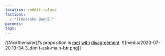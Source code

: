 ```yaml
---
location: reddit-rplace
factions:
  - "[[Kessoku Band]]"
parents: 
tags: 
---
```

*[[Nickthenuker]]*’s proposition is [met](https://discord.com/channels/1093664259273130084/1131230952119615600/1131579872184111105) [with](https://discord.com/channels/1093664259273130084/1131230952119615600/1131579880413343815) [disagreement](https://discord.com/channels/1093664259273130084/1131230952119615600/1131579890030891129).
![[media/2023-07-20 13-34 3_don't-ask-main-btr.png]]
